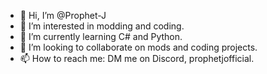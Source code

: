 - 👋 Hi, I’m @Prophet-J
- 👀 I’m interested in modding and coding.
- 🌱 I’m currently learning C# and Python.
- 💞️ I’m looking to collaborate on mods and coding projects.
- 📫 How to reach me: DM me on Discord, prophetjofficial.
